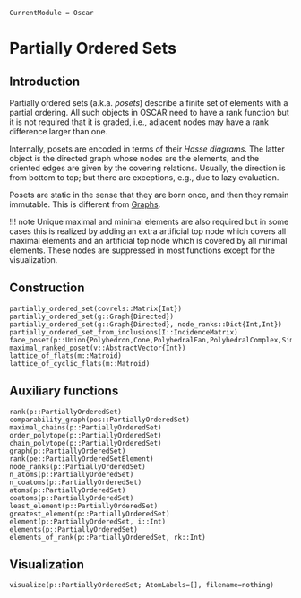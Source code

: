 ```@meta
CurrentModule = Oscar
```

# Partially Ordered Sets

## Introduction

Partially ordered sets (a.k.a. *posets*) describe a finite set of elements with a partial ordering.
All such objects in OSCAR need to have a rank function but it is not required
that it is graded, i.e., adjacent nodes may have a rank difference larger than one.

Internally, posets are encoded in terms of their *Hasse diagrams*.
The latter object is the directed graph whose nodes are the elements, and the oriented edges are given by the covering relations.
Usually, the direction is from bottom to top; but there are exceptions, e.g., due to lazy evaluation.

Posets are static in the sense that they are born once, and then they remain immutable.
This is different from [Graphs](@ref).

!!! note
    Unique maximal and minimal elements are also required but in some cases this is realized by adding an extra
    artificial top node which covers all maximal elements and an artificial top node which is covered by all minimal elements.
    These nodes are suppressed in most functions except for the visualization.


## Construction

```@docs
partially_ordered_set(covrels::Matrix{Int})
partially_ordered_set(g::Graph{Directed})
partially_ordered_set(g::Graph{Directed}, node_ranks::Dict{Int,Int})
partially_ordered_set_from_inclusions(I::IncidenceMatrix)
face_poset(p::Union{Polyhedron,Cone,PolyhedralFan,PolyhedralComplex,SimplicialComplex})
maximal_ranked_poset(v::AbstractVector{Int})
lattice_of_flats(m::Matroid)
lattice_of_cyclic_flats(m::Matroid)
```


## Auxiliary functions

```@docs
rank(p::PartiallyOrderedSet)
comparability_graph(pos::PartiallyOrderedSet)
maximal_chains(p::PartiallyOrderedSet)
order_polytope(p::PartiallyOrderedSet)
chain_polytope(p::PartiallyOrderedSet)
graph(p::PartiallyOrderedSet)
rank(pe::PartiallyOrderedSetElement)
node_ranks(p::PartiallyOrderedSet)
n_atoms(p::PartiallyOrderedSet)
n_coatoms(p::PartiallyOrderedSet)
atoms(p::PartiallyOrderedSet)
coatoms(p::PartiallyOrderedSet)
least_element(p::PartiallyOrderedSet)
greatest_element(p::PartiallyOrderedSet)
element(p::PartiallyOrderedSet, i::Int)
elements(p::PartiallyOrderedSet)
elements_of_rank(p::PartiallyOrderedSet, rk::Int)
```

## Visualization

```@docs
visualize(p::PartiallyOrderedSet; AtomLabels=[], filename=nothing)
```
